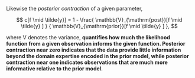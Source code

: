 Likewise the _posterior contraction_ of a given parameter,

$$
c[f \mid \tilde{y}] = 1 -
\frac{ \mathbb{V}_{\mathrm{post}}[f \mid \tilde{y} ] }
{ \mathbb{V}_{\mathrm{prior}}[f \mid \tilde{y} ] },
$$

where V denotes the variance, **quantifies how much the likelihood function from a given observation informs the given function. Posterior contraction near zero indicates that the data provide little information beyond the domain expertise encoded in the prior model, while posterior contraction near one indicates observations that are much more informative relative to the prior model.**

